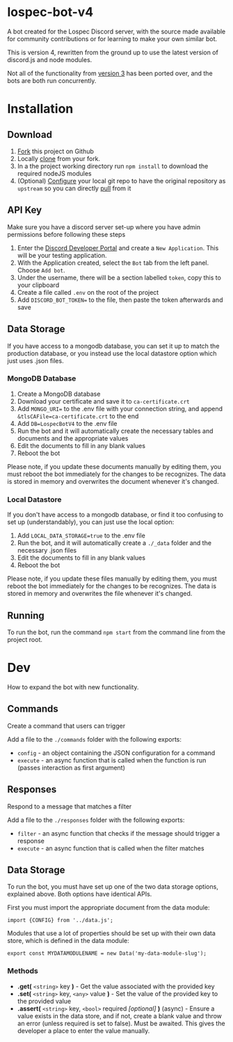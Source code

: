 # lospec-bot-v4

A bot created for the Lospec Discord server, with the source made available for community contributions or for learning to make your own similar bot.

This is version 4, rewritten from the ground up to use the latest version of discord.js and node modules. 

Not all of the functionality from [version 3](https://github.com/lospec/lospec-discord-bot) has been ported over, and the bots are both run concurrently.

# Installation

## Download

1. [Fork](https://guides.github.com/activities/forking/#fork) this project on Github
2. Locally [clone](https://guides.github.com/activities/forking/#clone) from your fork.
3. In a the project working directory run `npm install` to download the required nodeJS modules
4. (Optional) [Configure](https://github.com/git-guides/git-remote#git-remote) your local git repo to have the original repository as `upstream` so you can directly [pull](https://github.com/git-guides/git-pull) from it

## API Key

Make sure you have a discord server set-up where you have admin permissions before following these steps
1. Enter the [Discord Developer Portal](https://discord.com/developers/applications) and create a `New Application`. This will be your testing application.
2. With the Application created, select the `Bot` tab from the left panel. Choose `Add bot`.
3. Under the username, there will be a section labelled `token`, copy this to your clipboard
4. Create a file called `.env` on the root of the project
5. Add `DISCORD_BOT_TOKEN=` to the file, then paste the token afterwards and save

## Data Storage

If you have access to a mongodb database, you can set it up to match the production database, or you instead use the local datastore option which just uses .json files.

### MongoDB Database

1. Create a MongoDB database
2. Download your certificate and save it to `ca-certificate.crt`
3. Add `MONGO_URI=` to the .env file with your connection string, and append `&tlsCAFile=ca-certificate.crt` to the end
4. Add `DB=LospecBotV4` to the .env file 
5. Run the bot and it will automatically create the necessary tables and documents and the appropriate values
6. Edit the documents to fill in any blank values
7. Reboot the bot

Please note, if you update these documents manually by editing them, you must reboot the bot immediately for the changes to be recognizes. The data is stored in memory and overwrites the document whenever it's changed.


### Local Datastore

If you don't have access to a mongodb database, or find it too confusing to set up (understandably), you can just use the local option:

1. Add `LOCAL_DATA_STORAGE=true` to the .env file
2. Run the bot, and it will automatically create a `./_data` folder and the necessary .json files
3. Edit the documents to fill in any blank values
4. Reboot the bot

Please note, if you update these files manually by editing them, you must reboot the bot immediately for the changes to be recognizes. The data is stored in memory and overwrites the file whenever it's changed.

## Running

To run the bot, run the command `npm start` from the command line from the project root. 

# Dev

How to expand the bot with new functionality.

## Commands

Create a command that users can trigger

Add a file to the `./commands` folder with the following exports:
- `config` - an object containing the JSON configuration for a command
- `execute` - an async function that is called when the function is run (passes interaction as first argument)

## Responses

Respond to a message that matches a filter

Add a file to the `./responses` folder with the following exports:
- `filter` - an async function that checks if the message should trigger a response
- `execute` - an async function that is called when the filter matches

## Data Storage

To run the bot, you must have set up one of the two data storage options, explained above. Both options have identical APIs.

First you must import the appropriate document from the data module:

`import {CONFIG} from '../data.js';`

Modules that use a lot of properties should be set up with their own data store, which is defined in the data module:

`export const MYDATAMODULENAME = new Data('my-data-module-slug');`

### Methods

- **.get(** `<string>` key **)** - Get the value associated with the provided key
- **.set(** `<string>` key, `<any>` value **)** - Set the value of the provided key to the provided value
- **.assert(** `<string>` key, `<bool>` required *[optional]* **)** (async) - Ensure a value exists in the data store, and if not, create a blank value and throw an error (unless required is set to false). Must be awaited. This gives the developer a place to enter the value manually.